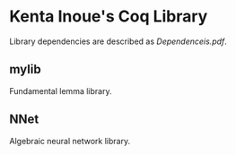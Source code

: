 # Kenta Inoue's Coq Library

Library dependencies are described as *Dependenceis.pdf*.

## mylib
Fundamental lemma library.

## NNet
Algebraic neural network library.
